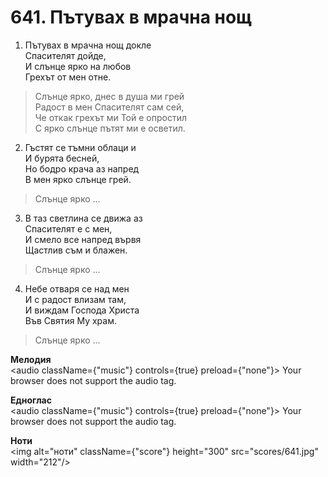 # 641. Пътувах в мрачна нощ

1. Пътувах в мрачна нощ докле  
Спасителят дойде,  
И слънце ярко на любов  
Грехът от мен отне.  

> Слънце ярко, днес в душа ми грей  
> Радост в мен Спасителят сам сей,  
> Че откак грехът ми Той е опростил  
> С ярко слънце пътят ми е осветил.  

2. Гъстят се тъмни облаци и  
И бурята бесней,  
Но бодро крача аз напред  
В мен ярко слънце грей.  

> Слънце ярко ...  

3. В таз светлина се движа аз  
Спасителят е с мен,  
И смело все напред вървя  
Щастлив съм и блажен.  

> Слънце ярко ...  

4. Небе отваря се над мен  
И с радост влизам там,  
И виждам Господа Христа  
Във Святия Му храм.  

> Слънце ярко ...

**Мелодия**  
<audio className={"music"} controls={true} preload={"none"}>
    <source src="mp3/641.mp3" type="audio/mpeg"/>
    Your browser does not support the audio tag.
</audio>

**Едноглас**  
<audio className={"music"} controls={true} preload={"none"}>
    <source src="transp/641.mp3" type="audio/mpeg"/>
    Your browser does not support the audio tag.
</audio>

**Ноти**  
<img alt="ноти" className={"score"} height="300" src="scores/641.jpg" width="212"/>
